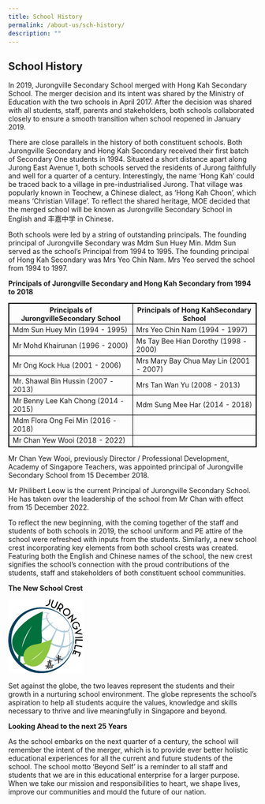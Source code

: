 ```yaml
---
title: School History
permalink: /about-us/sch-history/
description: ""
---
```

<head>
<style>
table, th, td {
  border: 1px solid black;
}
</style>
</head>

## School History

In 2019, Jurongville Secondary School merged with Hong Kah Secondary School. The merger decision and its intent was shared by the Ministry of Education with the two schools in April 2017. After the decision was shared with all students, staff, parents and stakeholders, both schools collaborated closely to ensure a smooth transition when school reopened in January 2019.

There are close parallels in the history of both constituent schools. Both Jurongville Secondary and Hong Kah Secondary received their first batch of Secondary One students in 1994. Situated a short distance apart along Jurong East Avenue 1, both schools served the residents of Jurong faithfully and well for a quarter of a century. Interestingly, the name ‘Hong Kah’ could be traced back to a village in pre-industrialised Jurong. That village was popularly known in Teochew, a Chinese dialect, as ‘Hong Kah Choon’, which means ‘Christian Village’. To reflect the shared heritage, MOE decided that the merged school will be known as Jurongville Secondary School in English and 丰嘉中学 in Chinese. 

Both schools were led by a string of outstanding principals. The founding principal of Jurongville Secondary was Mdm Sun Huey Min. Mdm Sun served as the school’s Principal from 1994 to 1995. The founding principal of Hong Kah Secondary was Mrs Yeo Chin Nam. Mrs Yeo served the school from 1994 to 1997.

**Principals of Jurongville Secondary and Hong Kah Secondary from 1994 to 2018**

<table style="width:100%">
<tbody>
<tr>
<th width="50%">Principals of JurongvilleSecondary School<br>
</th>
<th width="50%">Principals of Hong KahSecondary School<br>
</th>
</tr>
<tr>
<td>Mdm Sun Huey Min (1994 - 1995)
</td>
<td>Mrs Yeo Chin Nam (1994 - 1997)
</td>
</tr>
<tr>
<td>Mr Mohd Khairunan (1996 - 2000)
</td>
<td>Ms Tay Bee Hian Dorothy (1998 - 2000)
</td>
</tr>
<tr>
<td>Mr Ong Kock Hua (2001 - 2006)
</td>
<td>Mrs Mary Bay Chua May Lin (2001 - 2007)
</td>
</tr>
<tr>
<td>Mr. Shawal Bin Hussin (2007 - 2013)
</td>
<td>Mrs Tan Wan Yu (2008 - 2013)
</td>
</tr>
<tr>
<td>Mr Benny Lee Kah Chong (2014 - 2015)
</td>
<td>Mdm Sung Mee Har (2014 - 2018)
</td>
</tr>
<tr>
<td>Mdm Flora Ong Fei Min (2016 - 2018)
</td>
<td>
</td>
  </tr>
  <tr>
<td>Mr Chan Yew Wooi (2018 - 2022)
</td>
<td>
</td>
  </tr></tbody></table>

Mr Chan Yew Wooi, previously Director / Professional Development, Academy of Singapore Teachers, was appointed principal of Jurongville Secondary School from 15 December 2018.

Mr Philibert Leow is the current Principal of Jurongville Secondary School. He has taken over the leadership of the school from Mr Chan with effect from 15 December 2022.

To reflect the new beginning, with the coming together of the staff and students of both schools in 2019, the school uniform and PE attire of the school were refreshed with inputs from the students. Similarly, a new school crest incorporating key elements from both school crests was created. Featuring both the English and Chinese names of the school, the new crest signifies the school’s connection with the proud contributions of the students, staff and stakeholders of both constituent school communities.

**The New School Crest**

<img src="/images/JVSS_2019_logo_OCT_outline.png" style="width:30%">

Set against the globe, the two leaves represent the students and their growth in a nurturing school environment. The globe represents the school’s aspiration to help all students acquire the values, knowledge and skills necessary to thrive and live meaningfully in Singapore and beyond.

**Looking Ahead to the next 25 Years**

As the school embarks on the next quarter of a century, the school will remember the intent of the merger, which is to provide ever better holistic educational experiences for all the current and future students of the school. The school motto ‘Beyond Self’ is a reminder to all staff and students that we are in this educational enterprise for a larger purpose. When we take our mission and responsibilities to heart, we shape lives, improve our communities and mould the future of our nation.
